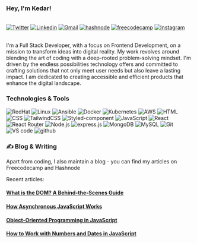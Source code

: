 ### Hey, I'm Kedar!
<br />
<a href="https://twitter.com/Kedar__98"><img src="https://img.shields.io/badge/Twitter-1DA1F2?style=for-the-badge&logo=twitter&logoColor=white" alt="Twitter" /></a>
<a href="https://www.linkedin.com/in/kedar-makode-9833321ab/"><img src="https://img.shields.io/badge/LinkedIn-0077B5?style=for-the-badge&logo=linkedin&logoColor=white" alt="Linkedin" /></a>
<a href="mailto:kedarmakode1598@gmail.com"><img src="https://img.shields.io/badge/Gmail-D14836?style=for-the-badge&logo=gmail&logoColor=white" alt="Gmail" /></a>
<a href="https://kedar98.hashnode.dev/series/javascript-fundamentals"><img src="https://img.shields.io/badge/Hashnode-2962FF?style=for-the-badge&logo=hashnode&logoColor=white" alt="hashnode" /></a>
<a href="https://www.freecodecamp.org/news/author/kedar/"><img src="https://img.shields.io/badge/freecodecamp-27273D?style=for-the-badge&logo=freecodecamp&logoColor=white" alt="freecodecamp" /></a>
<a href=""><img src="https://img.shields.io/badge/Instagram-E4405F?style=for-the-badge&logo=instagram&logoColor=white" alt="Instagram" /></a>
<br />
<br />
<p>I'm a Full Stack Developer, with a focus on Frontend Development, on a mission to transform ideas into digital reality. My work revolves around blending the art of coding with a deep-rooted problem-solving mindset.
I'm driven by the endless possibilities technology offers and committed to crafting solutions that not only meet user needs but also leave a lasting impact. I am dedicated to creating accessible and efficient products that enhance the digital landscape.</p>

### Technologies & Tools
<p>
<img src="https://img.shields.io/badge/Red%20Hat-EE0000?style=for-the-badge&logo=redhat&logoColor=white" alt="RedHat" />
<img src="https://img.shields.io/badge/Linux-FCC624?style=for-the-badge&logo=linux&logoColor=black" alt="Linux" />
<img src="https://img.shields.io/badge/ansible-%231A1918.svg?style=for-the-badge&logo=ansible&logoColor=white" alt="Ansible" />
<img src="https://img.shields.io/badge/docker-%230db7ed.svg?style=for-the-badge&logo=docker&logoColor=white" alt="Docker" />
<img src="https://img.shields.io/badge/kubernetes-%23326ce5.svg?style=for-the-badge&logo=kubernetes&logoColor=white" alt="Kubernetes" />
<img src="https://img.shields.io/badge/AWS-%23FF9900.svg?style=for-the-badge&logo=amazon-aws&logoColor=white" alt="AWS" />
<img src="https://img.shields.io/badge/HTML-239120?style=for-the-badge&logo=html5&logoColor=white" alt="HTML" />
<img src="https://img.shields.io/badge/CSS-239120?&style=for-the-badge&logo=css3&logoColor=white" alt="CSS" />
<img src="https://img.shields.io/badge/Tailwind_CSS-38B2AC?style=for-the-badge&logo=tailwind-css&logoColor=white" alt="TailwindCSS" />
<img src="https://img.shields.io/badge/styled--components-DB7093?style=for-the-badge&logo=styled-components&logoColor=white" alt="Styled-component" />
<img src="https://img.shields.io/badge/JavaScript-F7DF1E?style=for-the-badge&logo=javascript&logoColor=black" alt="JavaScript" />
<img src="https://img.shields.io/badge/React-20232A?style=for-the-badge&logo=react&logoColor=61DAFB" alt="React" />
<img src="https://img.shields.io/badge/React_Router-CA4245?style=for-the-badge&logo=react-router&logoColor=white" alt="React Router" />
<img src="https://img.shields.io/badge/Node.js-43853D?style=for-the-badge&logo=node.js&logoColor=white" alt="Node.js" />
<img src="https://img.shields.io/badge/Express.js-404D59?style=for-the-badge" alt="express.js" />
<img src="https://img.shields.io/badge/MongoDB-4EA94B?style=for-the-badge&logo=mongodb&logoColor=white" alt="MongoDB" />
<img src="https://img.shields.io/badge/MySQL-00000F?style=for-the-badge&logo=mysql&logoColor=white" alt="MySQL" />
<img src="https://img.shields.io/badge/GIT-E44C30?style=for-the-badge&logo=git&logoColor=white" alt="Git" />
<img src="https://img.shields.io/badge/Visual_Studio_Code-0078D4?style=for-the-badge&logo=visual%20studio%20code&logoColor=white" alt="VS code" />
<img src="https://img.shields.io/badge/GitHub-100000?style=for-the-badge&logo=github&logoColor=white" alt="github" />
</p>

### ✍️ Blog & Writing

<p>Apart from coding, I also maintain a blog - you can find my articles on Freecodecamp and Hashnode</p>

Recent articles:
<h4><a href="https://www.freecodecamp.org/news/what-is-dom-in-javascript/">What is the DOM? A Behind-the-Scenes Guide<a/></h4>
<h4><a href="https://www.freecodecamp.org/news/asynchronous-javascript/">How Asynchronous JavaScript Works<a/></h4>
<h4><a href="https://www.freecodecamp.org/news/object-oriented-programming-javascript/">Object-Oriented Programming in JavaScript<a/></h4>
<h4><a href="https://www.freecodecamp.org/news/numbers-and-dates-in-javascript/">How to Work with Numbers and Dates in JavaScript<a/></h4>
